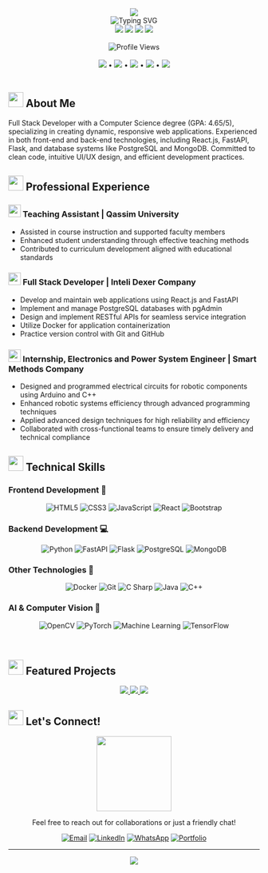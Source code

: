 <!-- Header Banner -->
<div align="center">
  <img src="https://capsule-render.vercel.app/api?type=waving&color=gradient&customColorList=6,12,30&height=200&section=header&text=Shatha%20Altasan&fontSize=80&fontAlignY=35&animation=twinkling&fontColor=white&desc=Full%20Stack%20Developer%20|%20Computer%20Science%20Graduate&descAlignY=55" />
</div>

<div align="center">
  <img src="https://readme-typing-svg.herokuapp.com?font=Fira+Code&weight=600&size=40&pause=1000&color=7520FF&center=true&vCenter=true&width=600&height=100&lines=Hi+%F0%9F%91%8B+I'm+Shatha+Altasan;Passionate+Developer;Problem+Solver" alt="Typing SVG" />
</div>

<div align="center">
  <a href="https://www.linkedin.com/in/shatha-altassan/"><img src="https://img.shields.io/badge/LinkedIn-0077B5?style=for-the-badge&logo=linkedin&logoColor=white"/></a>
  <a href="mailto:shatha.altassan@outlook.com"><img src="https://img.shields.io/badge/Email-0078D4?style=for-the-badge&logo=microsoft-outlook&logoColor=white"/></a>
  <a href="https://shatha-altasan-portfolio.onrender.com/"><img src="https://img.shields.io/badge/Portfolio-4CAF50?style=for-the-badge&logo=netlify&logoColor=white"/></a>
  <a href="https://wa.me/966505191283"><img src="https://img.shields.io/badge/WhatsApp-25D366?style=for-the-badge&logo=whatsapp&logoColor=white"/></a>
</div>

<br>

<!-- Profile Views Counter -->
<div align="center">
  <img src="https://komarev.com/ghpvc/?username=ShathaAltassan&style=for-the-badge&color=7520FF" alt="Profile Views" />
</div>

<br>

<!-- Quick Links -->
<div align="center">
  <a href="#-about-me"><img src="https://img.shields.io/badge/About_Me-7520FF?style=for-the-badge"/></a> •
  <a href="#-professional-experience"><img src="https://img.shields.io/badge/Experience-FF2D9C?style=for-the-badge"/></a> •
  <a href="#%EF%B8%8F-technical-skills"><img src="https://img.shields.io/badge/Skills-00C7BD?style=for-the-badge"/></a> •
  <a href="#-featured-projects"><img src="https://img.shields.io/badge/Projects-FFA116?style=for-the-badge"/></a> •
  <a href="#-lets-connect"><img src="https://img.shields.io/badge/Connect-FF5E5B?style=for-the-badge"/></a>
</div>

<br>

## <img src="https://media.giphy.com/media/v1.Y2lkPTc5MGI3NjExMzllM2ZkNjY4YTFjYjJlZGQzOTU3ZmI4OWM2MGVjM2QyZjkxYjM5ZiZlcD12MV9pbnRlcm5hbF9naWZzX2dpZklkJmN0PWc/UVG0BN8TOMKkPOJS6m/giphy.gif" width="30"> About Me

<p align="left">
Full Stack Developer with a Computer Science degree (GPA: 4.65/5), specializing in creating dynamic, responsive web applications. Experienced in both front-end and back-end technologies, including React.js, FastAPI, Flask, and database systems like PostgreSQL and MongoDB. Committed to clean code, intuitive UI/UX design, and efficient development practices.
</p>


## <img src="https://media.giphy.com/media/v1.Y2lkPTc5MGI3NjExYjM4MzQzMDZiZGNkNjg2ZTFhZjYwYjYzYjU5NjA0OGUyYzM3YmU3YiZlcD12MV9pbnRlcm5hbF9naWZzX2dpZklkJmN0PWc/WFZvB7VIXBgiz3oDXE/giphy.gif" width="30"> Professional Experience

### <img src="https://media.giphy.com/media/v1.Y2lkPTc5MGI3NjExOTJjOTQ4YjMtOTU0YS00M2IwLWFhOTYtNGQ5Y2M5ZGYxZjlhJmVwPXYxX2ludGVybmFsX2dpZnNfZ2lmSWQmY3Q9cw/jSKBmKkvo2dPQQtsR1/giphy.gif" width="25"> Teaching Assistant | Qassim University
-  Assisted in course instruction and supported faculty members
-  Enhanced student understanding through effective teaching methods
-  Contributed to curriculum development aligned with educational standards

### <img src="https://media.giphy.com/media/v1.Y2lkPTc5MGI3NjExYjYzNjBkNzYtNTZhMC00ODU1LWE0ZGUtNDc0ZjgwYTJlZGMyJmVwPXYxX2ludGVybmFsX2dpZnNfZ2lmSWQmY3Q9cw/bGgsc5mWoryfgKBx1u/giphy.gif" width="25"> Full Stack Developer | Inteli Dexer Company
-  Develop and maintain web applications using React.js and FastAPI
-  Implement and manage PostgreSQL databases with pgAdmin
-  Design and implement RESTful APIs for seamless service integration
-  Utilize Docker for application containerization
-  Practice version control with Git and GitHub

### <img src="https://media.giphy.com/media/v1.Y2lkPTc5MGI3NjExNjk0YzM5ZDYtYjU0Yy00MTFhLWFhOWUtNDJkNTU4NDk0ZmM5JmVwPXYxX2ludGVybmFsX2dpZnNfZ2lmSWQmY3Q9cw/CuuSHzuc0O166MRfjt/giphy.gif" width="25"> Internship, Electronics and Power System Engineer | Smart Methods Company
-  Designed and programmed electrical circuits for robotic components using Arduino and C++
-  Enhanced robotic systems efficiency through advanced programming techniques
-  Applied advanced design techniques for high reliability and efficiency
-  Collaborated with cross-functional teams to ensure timely delivery and technical compliance

## <img src="https://media.giphy.com/media/v1.Y2lkPTc5MGI3NjExOWQ5YjZhYzEtNDU0Ni00NGE2LWEyY2UtYzFhNTU1NzUyNDUxJmVwPXYxX2ludGVybmFsX2dpZnNfZ2lmSWQmY3Q9cw/QssGEmpkyEOhBCb7e1/giphy.gif" width="30"> Technical Skills

### Frontend Development 🎨
<div align="center">
  
  ![HTML5](https://img.shields.io/badge/HTML5-E34F26?style=for-the-badge&logo=html5&logoColor=white)
  ![CSS3](https://img.shields.io/badge/CSS3-1572B6?style=for-the-badge&logo=css3&logoColor=white)
  ![JavaScript](https://img.shields.io/badge/JavaScript-F7DF1E?style=for-the-badge&logo=javascript&logoColor=black)
  ![React](https://img.shields.io/badge/React-61DAFB?style=for-the-badge&logo=react&logoColor=black)
  ![Bootstrap](https://img.shields.io/badge/Bootstrap-7952B3?style=for-the-badge&logo=bootstrap&logoColor=white)
  
</div>

### Backend Development 💻
<div align="center">
  
  ![Python](https://img.shields.io/badge/Python-3776AB?style=for-the-badge&logo=python&logoColor=white)
  ![FastAPI](https://img.shields.io/badge/FastAPI-009688?style=for-the-badge&logo=fastapi&logoColor=white)
  ![Flask](https://img.shields.io/badge/Flask-000000?style=for-the-badge&logo=flask&logoColor=white)
  ![PostgreSQL](https://img.shields.io/badge/PostgreSQL-336791?style=for-the-badge&logo=postgresql&logoColor=white)
  ![MongoDB](https://img.shields.io/badge/MongoDB-47A248?style=for-the-badge&logo=mongodb&logoColor=white)
  
</div>

### Other Technologies 🔧
<div align="center">
  
  ![Docker](https://img.shields.io/badge/Docker-2496ED?style=for-the-badge&logo=docker&logoColor=white)
  ![Git](https://img.shields.io/badge/Git-F05032?style=for-the-badge&logo=git&logoColor=white)
  ![C Sharp](https://img.shields.io/badge/C%23-239120?style=for-the-badge&logo=c-sharp&logoColor=white)
  ![Java](https://img.shields.io/badge/Java-007396?style=for-the-badge&logo=java&logoColor=white)
  ![C++](https://img.shields.io/badge/C++-00599C?style=for-the-badge&logo=c%2B%2B&logoColor=white)
  
</div>

### AI & Computer Vision 🤖
<div align="center">
  
  ![OpenCV](https://img.shields.io/badge/OpenCV-5C3EE8?style=for-the-badge&logo=opencv&logoColor=white)
  ![PyTorch](https://img.shields.io/badge/PyTorch-EE4C2C?style=for-the-badge&logo=pytorch&logoColor=white)
  ![Machine Learning](https://img.shields.io/badge/Machine_Learning-FF6F00?style=for-the-badge&logo=tensorflow&logoColor=white)
  ![TensorFlow](https://img.shields.io/badge/TensorFlow-FF6F00?style=for-the-badge&logo=tensorflow&logoColor=white)
  
</div>

<br>

## <img src="https://media.giphy.com/media/v1.Y2lkPTc5MGI3NjExYjQ5ZDIzYjYtOTBkNC00MjJjLWI4ZGQtNTY0NjBjMGVlMjI4JmVwPXYxX2ludGVybmFsX2dpZnNfZ2lmSWQmY3Q9cw/LWJ7cKyiWPCnVyuAhT/giphy.gif" width="30"> Featured Projects

<div align="center">
  <a href="https://github.com/ShathaAltassan/FDR-SYSTEM-">
    <img src="https://github-readme-stats.vercel.app/api/pin/?username=ShathaAltassan&repo=FDR-SYSTEM-&theme=midnight-purple" />
  </a>
  <a href="https://github.com/ShathaAltassan/Gamer-X">
    <img src="https://github-readme-stats.vercel.app/api/pin/?username=ShathaAltassan&repo=Gamer-X&theme=midnight-purple" />
  </a>
  <a href="https://github.com/ShathaAltassan/PongGame">
    <img src="https://github-readme-stats.vercel.app/api/pin/?username=ShathaAltassan&repo=PongGame&theme=midnight-purple" />
  </a>
</div>

## <img src="https://media.giphy.com/media/v1.Y2lkPTc5MGI3NjExNjBhMzM5NjQtY2ZjMC00NGYyLWE0ZjAtMjM4ZTUxYjMxZjUxJmVwPXYxX2ludGVybmFsX2dpZnNfZ2lmSWQmY3Q9cw/YnS7j9pwnECXLMrI4t/giphy.gif" width="30"> Let's Connect!

<div align="center">
  <img src="https://media.giphy.com/media/v1.Y2lkPTc5MGI3NjExNjM2YzMyMzY0ZWZjYjY0ZGNmMjFhOGJlNjFhOTcyYTUzYTM4ZjRlNiZlcD12MV9pbnRlcm5hbF9naWZzX2dpZklkJmN0PWc/HQHwvSBSy7s0AXOlWt/giphy.gif" width="150" />
</div>

<div align="center">
  <p>Feel free to reach out for collaborations or just a friendly chat!</p>
  
  [![Email](https://img.shields.io/badge/Email-0078D4?style=for-the-badge&logo=microsoft-outlook&logoColor=white)](mailto:shatha.altassan@outlook.com)
  [![LinkedIn](https://img.shields.io/badge/LinkedIn-0077B5?style=for-the-badge&logo=linkedin&logoColor=white)](https://www.linkedin.com/in/shatha-altassan/)
  [![WhatsApp](https://img.shields.io/badge/WhatsApp-25D366?style=for-the-badge&logo=whatsapp&logoColor=white)](https://wa.me/966505191283)
  [![Portfolio](https://img.shields.io/badge/Portfolio-4CAF50?style=for-the-badge&logo=netlify&logoColor=white)](https://shatha-altasan-portfolio.onrender.com/)
</div>

---

<!-- Footer -->
<div align="center">
  <img src="https://capsule-render.vercel.app/api?type=waving&color=gradient&customColorList=6,12,30&height=100&section=footer" />
</div>

